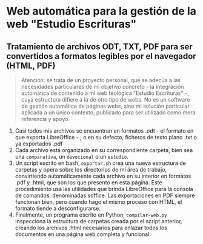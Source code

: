 # Web automática para la gestión de la web "Estudio Escrituras"
## Tratamiento de archivos ODT, TXT, PDF para ser convertidos a formatos legibles por el navegador (HTML, PDF)

> Atención: se trata de un proyecto personal, que se adecúa a las necesidades particulares de mi objetivo concreto - la integración automática de contenido a mi web teológica "Estudio Escrituras" -, cuya estructura difiere a la de otro tipo de webs. No es un software de gestión automática de páginas webs, sino mi solución particular aplicada a un único contexto, publicado para ser utilizado como mera referencia y apoyo.

1. Casi todos mis archivos se encuentran en formatos .odt - el formato en que exporta LibreOffice - ; o en su defecto, ficheros de texto plano .txt o ya exportados .pdf
2. Cada archivo está organizado en su correspondiente carpeta, bien sea una `comparativa`, un `devocional` o un `estudio`.
3. Un script escrito en bash, `exportar.sh` crea una nueva estructura de carpetas y opera sobre los directorios de mi área de trabajo, convirtiendo automáticamente cada archivo en su interior en formatos .pdf y .html, que son los que presento en esta página. Este procedimiento usa las utilidades que brinda LibreOffice para la consola de comandos, denominadas soffice. Las exportaciones en PDF siempre funcionan bien, pero cuando hago el mismo proceso con HTML, el formato tiende a desconfigurarse.
4. Finalmente, un programa escrito en Python, `compilar-web.py` inspecciona la estructura de carpetas creada por el script anterior, creando los archivos .html necesarios para enlazar todos los documentos en una página web completa y funcional. 
